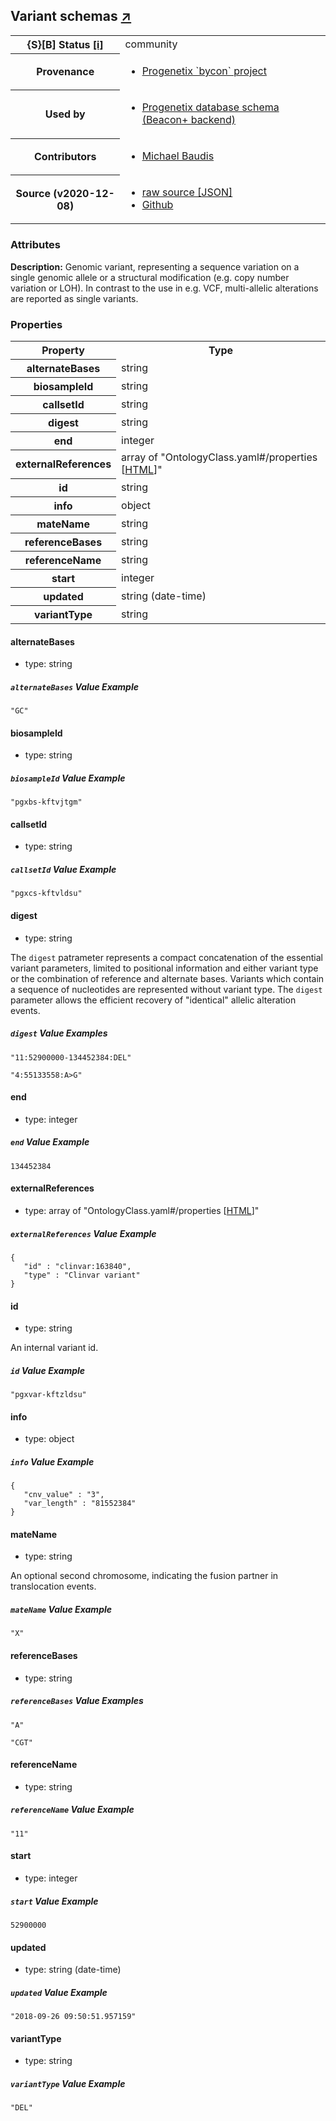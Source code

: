 
<div id="schema-header-title">
  <h2>Variant <span id="schema-header-title-project">schemas <a href="https://github.com/progenetix/schemas" target="_BLANK">&nearr;</a></span> </h2>
</div>

<table id="schema-header-table">
  <tr>
    <th>{S}[B] Status <a href="https://schemablocks.org/about/sb-status-levels.html">[i]</a></th>
    <td><div id="schema-header-status">community</div></td>
  </tr>

  <tr>
    <th>Provenance</th>
    <td>
      <ul>
<li><a href="https://github.com/progenetix/bycon/">Progenetix `bycon` project</a></li>
      </ul>
    </td>
  </tr>
  <tr>
    <th>Used by</th>
    <td>
      <ul>
<li><a href="https://github.com/progenetix/schemas/">Progenetix database schema (Beacon+ backend)</a></li>
      </ul>
    </td>
  </tr>

<!--more-->

  <tr>
    <th>Contributors</th>
    <td>
      <ul>
<li><a href="https://orcid.org/0000-0002-9903-4248">Michael Baudis</a></li>
      </ul>
    </td>
  </tr>
  <tr>
    <th>Source (v2020-12-08)</th>
    <td>
      <ul>
        <li><a href="current/Variant.json" target="_BLANK">raw source [JSON]</a></li>
        <li><a href="https://github.com/progenetix/schemas/blob/master/schemas/Variant.yaml" target="_BLANK">Github</a></li>
      </ul>
    </td>
  </tr>
</table>

<div id="schema-attributes-title">
  <h3>Attributes</h3>
</div>

  
__Description:__ Genomic variant, representing a sequence variation on a single genomic allele or a structural modification (e.g. copy number variation or LOH). In contrast to the use in e.g. VCF, multi-allelic alterations are reported as single variants.

### Properties

<table id="schema-properties-table">
  <tr>
    <th>Property</th>
    <th>Type</th>
  </tr>
  <tr>
    <th>alternateBases</th>
    <td>string</td>
  </tr>
  <tr>
    <th>biosampleId</th>
    <td>string</td>
  </tr>
  <tr>
    <th>callsetId</th>
    <td>string</td>
  </tr>
  <tr>
    <th>digest</th>
    <td>string</td>
  </tr>
  <tr>
    <th>end</th>
    <td>integer</td>
  </tr>
  <tr>
    <th>externalReferences</th>
    <td>array of "OntologyClass.yaml#/properties [<a href="./OntologyClass.html">HTML</a>]"</td>
  </tr>
  <tr>
    <th>id</th>
    <td>string</td>
  </tr>
  <tr>
    <th>info</th>
    <td>object</td>
  </tr>
  <tr>
    <th>mateName</th>
    <td>string</td>
  </tr>
  <tr>
    <th>referenceBases</th>
    <td>string</td>
  </tr>
  <tr>
    <th>referenceName</th>
    <td>string</td>
  </tr>
  <tr>
    <th>start</th>
    <td>integer</td>
  </tr>
  <tr>
    <th>updated</th>
    <td>string (date-time)</td>
  </tr>
  <tr>
    <th>variantType</th>
    <td>string</td>
  </tr>

</table>


#### alternateBases

* type: string



##### `alternateBases` Value Example  

```
"GC"
```

#### biosampleId

* type: string



##### `biosampleId` Value Example  

```
"pgxbs-kftvjtgm"
```

#### callsetId

* type: string



##### `callsetId` Value Example  

```
"pgxcs-kftvldsu"
```

#### digest

* type: string

The `digest` patrameter represents a compact concatenation of the essential variant parameters, limited to positional information and either variant type or the combination of reference and alternate bases. Variants which contain a sequence of nucleotides are represented without variant type. The `digest` parameter allows the efficient recovery of "identical" allelic alteration events.


##### `digest` Value Examples  

```
"11:52900000-134452384:DEL"
```
```
"4:55133558:A>G"
```

#### end

* type: integer



##### `end` Value Example  

```
134452384
```

#### externalReferences

* type: array of "OntologyClass.yaml#/properties [<a href="./OntologyClass.html">HTML</a>]"



##### `externalReferences` Value Example  

```
{
   "id" : "clinvar:163840",
   "type" : "Clinvar variant"
}
```

#### id

* type: string

An internal variant id.


##### `id` Value Example  

```
"pgxvar-kftzldsu"
```

#### info

* type: object



##### `info` Value Example  

```
{
   "cnv_value" : "3",
   "var_length" : "81552384"
}
```

#### mateName

* type: string

An optional second chromosome, indicating the fusion partner in translocation events.


##### `mateName` Value Example  

```
"X"
```

#### referenceBases

* type: string



##### `referenceBases` Value Examples  

```
"A"
```
```
"CGT"
```

#### referenceName

* type: string



##### `referenceName` Value Example  

```
"11"
```

#### start

* type: integer



##### `start` Value Example  

```
52900000
```

#### updated

* type: string (date-time)



##### `updated` Value Example  

```
"2018-09-26 09:50:51.957159"
```

#### variantType

* type: string



##### `variantType` Value Example  

```
"DEL"
```

